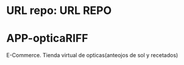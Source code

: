 # URL repo: URL REPO 


# APP-opticaRIFF
E-Commerce. Tienda virtual de opticas(anteojos de sol y recetados)

